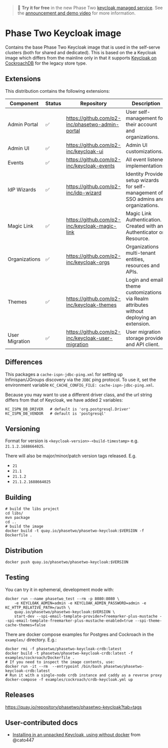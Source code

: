 > :rocket: **Try it for free** in the new Phase Two [keycloak managed service](https://phasetwo.io/dashboard/?utm_source=github&utm_medium=readme&utm_campaign=phasetwo-containers). See the [announcement and demo video](https://phasetwo.io/blog/self-service/) for more information.

# Phase Two Keycloak image

Contains the base Phase Two Keycloak image that is used in the self-serve clusters (both for shared and dedicated). This is based on the a Keycloak image which differs from the mainline only in that it supports [Keycloak on CockroachDB](https://quay.io/repository/phasetwo/keycloak-crdb?tab=info) for the legacy store type.

## Extensions

This distribution contains the following extensions:

| Component | Status | Repository | Description |
| --- | --- | --- | --- |
| Admin Portal | :white_check_mark: | https://github.com/p2-inc/phasetwo-admin-portal | User self-management for their account and organizations. |
| Admin UI | :white_check_mark: | https://github.com/p2-inc/keycloak-ui | Admin UI customizations. |
| Events | :white_check_mark: | https://github.com/p2-inc/keycloak-events | All event listener implementations. |
| IdP Wizards | :white_check_mark: | https://github.com/p2-inc/idp-wizard | Identity Provider setup wizards for self-management of SSO admins and organizations. |
| Magic Link | :white_check_mark: | https://github.com/p2-inc/keycloak-magic-link | Magic Link Authentication. Created with an Authenticator or Resource. |
| Organizations | :white_check_mark: | https://github.com/p2-inc/keycloak-orgs | Organizations multi-tenant entities, resources and APIs. |
| Themes |  :white_check_mark: | https://github.com/p2-inc/keycloak-themes | Login and email theme customizations via Realm attributes without deploying an extension. |
| User Migration | :white_check_mark: | https://github.com/p2-inc/keycloak-user-migration | User migration storage provider and API client. |

## Differences

This packages a `cache-ispn-jdbc-ping.xml` for setting up Infinispan/JGroups discovery via the `JDBC` ping protocol. To use it, set the environment variable `KC_CACHE_CONFIG_FILE: cache-ispn-jdbc-ping.xml`.

Because you may want to use a different driver class, and the url string differs from that of Keycloak, we have added 2 variables:
```
KC_ISPN_DB_DRIVER   # default is 'org.postgresql.Driver'
KC_ISPN_DB_VENDOR   # default is 'postgresql'
```

## Versioning

Format for version is `<keycloak-version>-<build-timestamp>` e.g. `21.1.2.1688664025`.

There will also be major/minor/patch version tags released. E.g.
- `21`
- `21.1`
- `21.1.2`
- `21.1.2.1688664025`

## Building

```
# build the libs project
cd libs/
mvn package
cd ..
# build the image
docker build -t quay.io/phasetwo/phasetwo-keycloak:$VERSION -f Dockerfile .
```

## Distribution

```
docker push quay.io/phasetwo/phasetwo-keycloak:$VERSION
```

## Testing

You can try it in ephemeral, development mode with:

```
docker run --name phasetwo_test --rm -p 8080:8080 \
    -e KEYCLOAK_ADMIN=admin -e KEYCLOAK_ADMIN_PASSWORD=admin -e KC_HTTP_RELATIVE_PATH=/auth \
    quay.io/phasetwo/phasetwo-keycloak:$VERSION \
    start-dev --spi-email-template-provider=freemarker-plus-mustache --spi-email-template-freemarker-plus-mustache-enabled=true --spi-theme-cache-themes=false
```

There are docker compose examples for Postgres and Cockroach in the `examples/` directory. E.g.:

```
docker rmi -f phasetwo/phasetwo-keycloak-crdb:latest
docker build -t phasetwo/phasetwo-keycloak-crdb:latest -f examples/cockroach/Dockerfile .
# If you need to inspect the image contents, use:
docker run -it --rm  --entrypoint /bin/bash phasetwo/phasetwo-keycloak-crdb:latest
# Run it with a single-node crdb instance and caddy as a reverse proxy
docker-compose -f examples/cockroach/crdb-keycloak.yml up
```

## Releases

https://quay.io/repository/phasetwo/phasetwo-keycloak?tab=tags

## User-contributed docs

- [Installing in an unpacked Keycloak, using without docker](docs/manual-install.md) from @cato447
